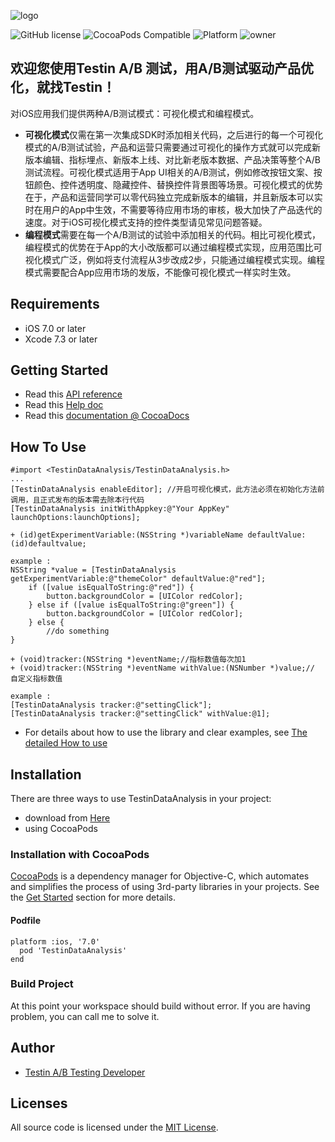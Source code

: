 ![logo](https://timgsa.baidu.com/timg?image&quality=80&size=b9999_10000&sec=1491757674584&di=18f1a244f0c4235a85f22c13a8bad261&imgtype=0&src=http%3A%2F%2Fcdn.huodongxing.com%2Ffile%2F20150420%2F11822B573E4AF11B2FB748630CB3D56366%2F30251999772063521.png)

![GitHub license](https://img.shields.io/badge/build-passing-brightgreen.svg)
![CocoaPods Compatible](https://img.shields.io/badge/pod-v4.0.5-blue.svg)
![Platform](https://img.shields.io/badge/platform-ios-lightgrey.svg)
![owner](https://img.shields.io/badge/owner-Testin-green.svg)

## 欢迎您使用Testin A/B 测试，用A/B测试驱动产品优化，就找Testin！
对iOS应用我们提供两种A/B测试模式：可视化模式和编程模式。

- **可视化模式**仅需在第一次集成SDK时添加相关代码，之后进行的每一个可视化模式的A/B测试试验，产品和运营只需要通过可视化的操作方式就可以完成新版本编辑、指标埋点、新版本上线、对比新老版本数据、产品决策等整个A/B测试流程。可视化模式适用于App UI相关的A/B测试，例如修改按钮文案、按钮颜色、控件透明度、隐藏控件、替换控件背景图等场景。可视化模式的优势在于，产品和运营同学可以零代码独立完成新版本的编辑，并且新版本可以实时在用户的App中生效，不需要等待应用市场的审核，极大加快了产品迭代的速度。对于iOS可视化模式支持的控件类型请见常见问题答疑。
- **编程模式**需要在每一个A/B测试的试验中添加相关的代码。相比可视化模式，编程模式的优势在于App的大小改版都可以通过编程模式实现，应用范围比可视化模式广泛，例如将支付流程从3步改成2步，只能通过编程模式实现。编程模式需要配合App应用市场的发版，不能像可视化模式一样实时生效。

## Requirements
- iOS 7.0 or later
- Xcode 7.3 or later

## Getting Started
- Read this <a href="http://ab.testin.cn/docs/api/iosv4/index.html" target="_blank">API reference</a>
- Read this <a href="http://ab.testin.cn/docs/" target="_blank">Help doc</a>
- Read this <a href="http://cocoadocs.org/docsets/TestinDataAnalysis/4.0.5/Classes/TestinDataAnalysis.html" target="_blank">documentation @ CocoaDocs</a>

## How To Use
```
#import <TestinDataAnalysis/TestinDataAnalysis.h>
...
[TestinDataAnalysis enableEditor]; //开启可视化模式，此方法必须在初始化方法前调用，且正式发布的版本需去除本行代码
[TestinDataAnalysis initWithAppkey:@"Your AppKey" launchOptions:launchOptions];
```
```
+ (id)getExperimentVariable:(NSString *)variableName defaultValue:(id)defaultvalue;

example :
NSString *value = [TestinDataAnalysis getExperimentVariable:@"themeColor" defaultValue:@"red"];
    if ([value isEqualToString:@"red"]) {
        button.backgroundColor = [UIColor redColor];
    } else if ([value isEqualToString:@"green"]) {
        button.backgroundColor = [UIColor redColor];
    } else {
        //do something
}
```
```
+ (void)tracker:(NSString *)eventName;//指标数值每次加1
+ (void)tracker:(NSString *)eventName withValue:(NSNumber *)value;// 自定义指标数值

example :
[TestinDataAnalysis tracker:@"settingClick"];
[TestinDataAnalysis tracker:@"settingClick" withValue:@1];
```
- For details about how to use the library and clear examples, see <a href="http://ab.testin.cn/docs/" target="_blank">The detailed How to use</a>

## Installation 
There are three ways to use TestinDataAnalysis in your project:
- download from [Here](http://ab.testin.cn/docs/iossdk.html)
- using CocoaPods
### Installation with CocoaPods

[CocoaPods](http://cocoapods.org/) is a dependency manager for Objective-C, which automates and simplifies the process of using 3rd-party libraries in your projects. See the [Get Started](http://cocoapods.org/#get_started) section for more details.

#### Podfile
```
platform :ios, '7.0'
  pod 'TestinDataAnalysis'
end
```
### Build Project
At this point your workspace should build without error. If you are having problem, you can call me to solve it.

## Author
- [Testin A/B Testing Developer](https://github.com/abtesttestin)

## Licenses

All source code is licensed under the [MIT License](https://raw.githubusercontent.com/abtesttestin/TestinDataAnalysis/master/LICENSE).

